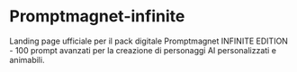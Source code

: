 # Promptmagnet-infinite
Landing page ufficiale per il pack digitale Promptmagnet INFINITE EDITION - 100 prompt avanzati per la creazione di personaggi AI personalizzati e animabili.
